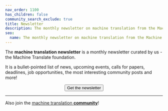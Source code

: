 ```yaml
---
nav_order: 1100
has_children: false
community_search_exclude: true
title: Newsletter
description: The monthly newsletter on machine translation from the Machine Translate foundation
seo:
  name: The monthly newsletter on machine translation from the Machine Translate foundation
---
```


The **machine translation newsletter** is a monthly newsletter curated by us - the Machine Translate foundation.

It is a bullet-pointed list of news, upcoming events, calls for papers, deadlines, job opportunities, the most interesting community posts and more!

<center>
  <button id="airtable-button">
     Get the newsletter
  </button>
  <style span="hint">1000+ readers</style>
</center>
<script src="https://static.airtable.com/js/embed/embed_snippet_v1.js"></script><iframe id="airtable-iframe" class="airtable-embed airtable-dynamic-height" src="https://airtable.com/embed/shry2NkGYBfnhPina?backgroundColor=blue" frameborder="0" onmousewheel="" width="100%" height="533" style="background: transparent; border: 1px solid #ccc; display: none; margin-top: 20px;"></iframe>
<script>
    airtable_iframe = document.getElementById("airtable-iframe");
    airtable_button = document.getElementById("airtable-button");
    airtable_button.addEventListener("click", function() {
        if (airtable_iframe.style.display === "block") {
            airtable_iframe.style.display = "none";
        } else {
            airtable_iframe.height = "986";
            airtable_iframe.style.display = "block";
        }
    })
</script>

---

Also join the [machine translation **community**](community.md)!
